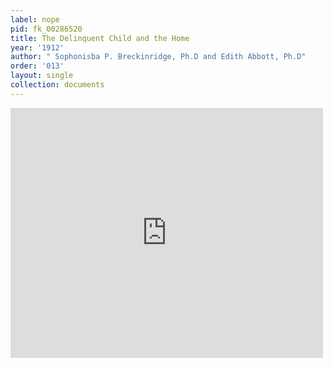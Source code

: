 ```yaml
---
label: nope
pid: fk_00286520
title: The Delinquent Child and the Home
year: '1912'
author: " Sophonisba P. Breckinridge, Ph.D and Edith Abbott, Ph.D"
order: '013'
layout: single
collection: documents
---
```

<iframe src="https://northwestern.app.box.com/embed/s/0y3quy2g9kpu0098zgmf28m7t0j9x99t?sortColumn=date&view=list" width="500" height="400" frameborder="0" allowfullscreen webkitallowfullscreen msallowfullscreen></iframe>
